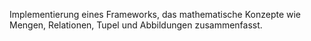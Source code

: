Implementierung eines Frameworks, das mathematische Konzepte wie Mengen, Relationen, Tupel und Abbildungen zusammenfasst.
